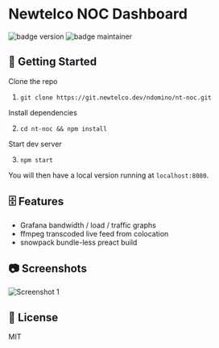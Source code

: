 # Newtelco NOC Dashboard

![badge version](https://img.shields.io/badge/v-0.1.3-brightgreen?style=flat)
![badge maintainer](https://img.shields.io/badge/maintainer-ndomino-brightgreen?style=flat)

## 🚀 Getting Started

Clone the repo

1. `git clone https://git.newtelco.dev/ndomino/nt-noc.git`

Install dependencies

2. `cd nt-noc && npm install`

Start dev server

3. `npm start`

You will then have a local version running at `localhost:8080`.

## 🗄 Features

- Grafana bandwidth / load / traffic graphs
- ffmpeg transcoded live feed from colocation
- snowpack bundle-less preact build

## 📷 Screenshots

![Screenshot 1](https://i.imgur.com/spW1deX.png)

## 📰 License

MIT

